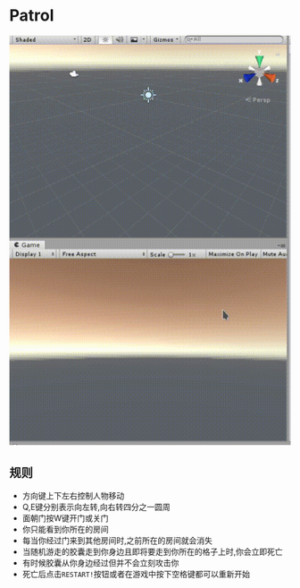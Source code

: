 # Patrol

![](./assets/2.gif)

## 规则

+ 方向键上下左右控制人物移动
+ Q,E键分别表示向左转,向右转四分之一圆周
+ 面朝门按W键开门或关门
+ 你只能看到你所在的房间
+ 每当你经过门来到其他房间时,之前所在的房间就会消失
+ 当随机游走的胶囊走到你身边且即将要走到你所在的格子上时,你会立即死亡
+ 有时候胶囊从你身边经过但并不会立刻攻击你
+ 死亡后点击`RESTART!`按钮或者在游戏中按下空格键都可以重新开始

